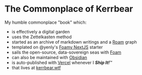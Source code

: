 # The Commonplace of Kerrbear

My humble commonplace "book" which:

- is effectively a digital garden
- uses the Zettelkasten method
- started as an archive of markdown writings and a [Roam](https://roamresearch.com) graph
- templated on @yenly's [Foamy NextJS](https://github.com/yenly/foamy-nextjs) starter
- sails the open-source, data-sovereign seas with [Foam](https://foambubble.github.io)
- can also be maintained with [Obsidian](https://obsidian.md)
- is auto-published with [Vercel](https://vercel.com) whenever I **_Ship It!_**™
- that lives at [kerrbear.wtf](https://kerrbear.wtf)
